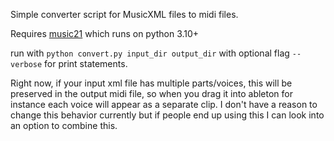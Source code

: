 Simple converter script for MusicXML files to midi files. 

Requires [music21]([url](https://web.mit.edu/music21/doc/usersGuide/usersGuide_01_installing.html)) which runs on python 3.10+

run with `python convert.py input_dir output_dir` with optional flag `--verbose` for print statements.

Right now, if your input xml file has multiple parts/voices, this will be preserved in the output midi file, so when you drag it into ableton for instance each voice will appear as a separate clip. I don't have a reason to change this behavior currently but if people end up using this I can look into an option to combine this.
